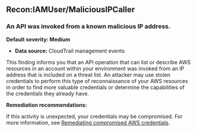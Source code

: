Recon:IAMUser/MaliciousIPCaller
-------------------------------


### An API was invoked from a known malicious IP address.


**Default severity: Medium**


 * **Data source:** CloudTrail management events

This finding informs you that an API operation that can list or describe AWS resources in an account within your environment was invoked from an IP address that is included on a threat list. An attacker may use stolen credentials to perform this type of reconnaissance of your AWS resources in order to find more valuable credentials or determine the capabilities of the credentials they already have.


**Remediation recommendations:**


If this activity is unexpected, your credentials may be compromised. For more information, see [Remediating compromised AWS credentials](https://docs.aws.amazon.com/guardduty/latest/ug/guardduty_remediate.html#compromised-creds).

